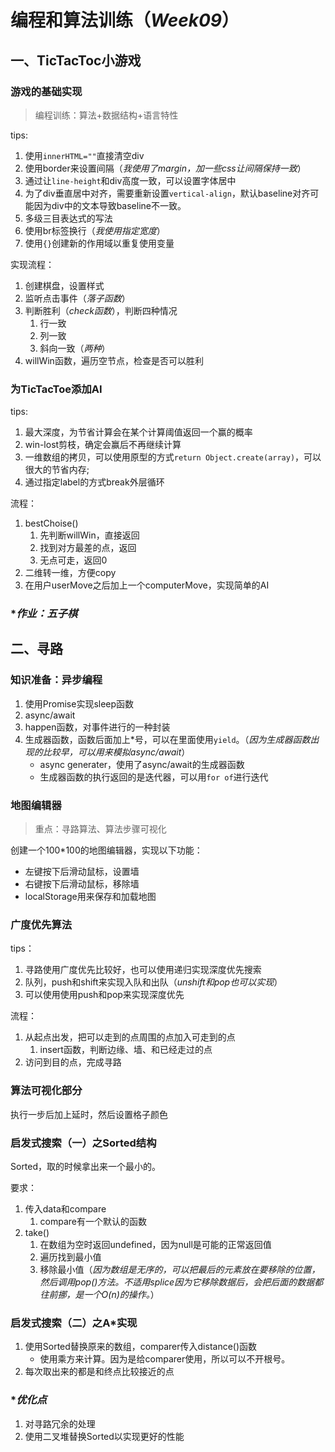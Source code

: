 # 编程和算法训练（*Week09*）

## 一、TicTacToc小游戏

### 游戏的基础实现

> 编程训练：算法+数据结构+语言特性

tips:

1. 使用`innerHTML=""`直接清空div
1. 使用border来设置间隔（*我使用了margin，加一些css让间隔保持一致*）
1. 通过让`line-height`和div高度一致，可以设置字体居中
1. 为了div垂直居中对齐，需要重新设置`vertical-align`，默认baseline对齐可能因为div中的文本导致baseline不一致。
1. 多级三目表达式的写法
1. 使用br标签换行（*我使用指定宽度*）
1. 使用`{}`创建新的作用域以重复使用变量

实现流程：

1. 创建棋盘，设置样式
1. 监听点击事件（*落子函数*）
1. 判断胜利（*check函数*），判断四种情况
    1. 行一致
    1. 列一致
    1. 斜向一致（*两种*）
1. willWin函数，遍历空节点，检查是否可以胜利

### 为TicTacToe添加AI

tips:

1. 最大深度，为节省计算会在某个计算阈值返回一个赢的概率
1. win-lost剪枝，确定会赢后不再继续计算
1. 一维数组的拷贝，可以使用原型的方式`return Object.create(array)`，可以很大的节省内存;
1. 通过指定label的方式break外层循环

流程：

1. bestChoise()
    1. 先判断willWin，直接返回
    1. 找到对方最差的点，返回
    1. 无点可走，返回0
1. 二维转一维，方便copy
1. 在用户userMove之后加上一个computerMove，实现简单的AI

### **作业：五子棋*

## 二、寻路

### 知识准备：异步编程

1. 使用Promise实现sleep函数
1. async/await
1. happen函数，对事件进行的一种封装
1. 生成器函数，函数后面加上*号，可以在里面使用`yield`。（*因为生成器函数出现的比较早，可以用来模拟async/await*）
    - async generater，使用了async/await的生成器函数
    - 生成器函数的执行返回的是迭代器，可以用`for of`进行迭代

### 地图编辑器

> 重点：寻路算法、算法步骤可视化

创建一个100*100的地图编辑器，实现以下功能：

- 左键按下后滑动鼠标，设置墙
- 右键按下后滑动鼠标，移除墙
- localStorage用来保存和加载地图

### 广度优先算法


tips：

1. 寻路使用广度优先比较好，也可以使用递归实现深度优先搜索
1. 队列，push和shift来实现入队和出队（*unshift和pop也可以实现*）
1. 可以使用使用push和pop来实现深度优先

流程：

1. 从起点出发，把可以走到的点周围的点加入可走到的点
    1. insert函数，判断边缘、墙、和已经走过的点
1. 访问到目的点，完成寻路

### 算法可视化部分

执行一步后加上延时，然后设置格子颜色

### 启发式搜索（一）之Sorted结构

Sorted，取的时候拿出来一个最小的。

要求：

1. 传入data和compare
    1. compare有一个默认的函数
1. take()
    1. 在数组为空时返回undefined，因为null是可能的正常返回值
    1. 遍历找到最小值
    1. 移除最小值（*因为数组是无序的，可以把最后的元素放在要移除的位置，然后调用pop()方法。不适用splice因为它移除数据后，会把后面的数据都往前挪，是一个O(n)的操作。*）

### 启发式搜索（二）之A*实现

1. 使用Sorted替换原来的数组，comparer传入distance()函数
    - 使用乘方来计算。因为是给comparer使用，所以可以不开根号。
1. 每次取出来的都是和终点比较接近的点

### **优化点*

1. 对寻路冗余的处理
1. 使用二叉堆替换Sorted以实现更好的性能